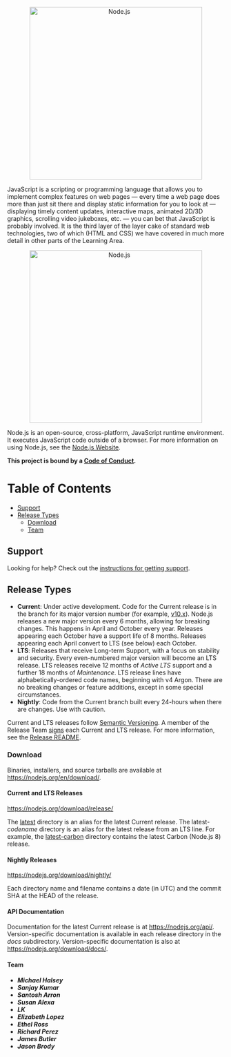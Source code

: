 <!--lint disable no-literal-urls-->
<p align="center">
  <a href="https://www.youtube.com/watch?v=ikec4ZPwxn8&list=PLbTfovbvZ4fHhez8tedXeE4pTgq-C5dLT">
    <img
      alt="Node.js"
      src="https://upload.wikimedia.org/wikipedia/commons/9/99/Unofficial_JavaScript_logo_2.svg"
      width="400"
    />
  </a>
</p>
JavaScript is a scripting or programming language that allows you to implement complex features on web pages — every time a web page does more than just sit there and display static information for you to look at — displaying timely content updates, interactive maps, animated 2D/3D graphics, scrolling video jukeboxes, etc. — you can bet that JavaScript is probably involved. It is the third layer of the layer cake of standard web technologies, two of which (HTML and CSS) we have covered in much more detail in other parts of the Learning Area.

<p align="center">
  <a href="https://nodejs.org/">
    <img
      alt="Node.js"
      src="https://nodejs.org/static/images/logo-light.svg"
      width="400"
    />
  </a>
</p>


Node.js is an open-source, cross-platform, JavaScript runtime environment. It
executes JavaScript code outside of a browser. For more information on using
Node.js, see the [Node.js Website](https://nodejs.org/en/).


**This project is bound by a [Code of Conduct](https://www.youtube.com/c/epicprogrammer?sub_confirmation=1).**

# Table of Contents

* [Support](#support)
* [Release Types](#release-types)
  * [Download](#download)
  * [Team](#team)
    

## Support

Looking for help? Check out the
[instructions for getting support](https://nodejs.org/en/docs/guides/getting-started-guide/).

## Release Types

* **Current**: Under active development. Code for the Current release is in the
  branch for its major version number (for example,
  [v10.x](https://github.com/nodejs/node/tree/v10.x)). Node.js releases a new
  major version every 6 months, allowing for breaking changes. This happens in
  April and October every year. Releases appearing each October have a support
  life of 8 months. Releases appearing each April convert to LTS (see below)
  each October.
* **LTS**: Releases that receive Long-term Support, with a focus on stability
  and security. Every even-numbered major version will become an LTS release.
  LTS releases receive 12 months of _Active LTS_ support and a further 18 months
  of _Maintenance_. LTS release lines have alphabetically-ordered code names,
  beginning with v4 Argon. There are no breaking changes or feature additions,
  except in some special circumstances.
* **Nightly**: Code from the Current branch built every 24-hours when there are
  changes. Use with caution.

Current and LTS releases follow [Semantic Versioning](https://semver.org). A
member of the Release Team [signs](#release-keys) each Current and LTS release.
For more information, see the
[Release README](https://github.com/nodejs/Release#readme).

### Download

Binaries, installers, and source tarballs are available at
<https://nodejs.org/en/download/>.

#### Current and LTS Releases
<https://nodejs.org/download/release/>

The [latest](https://nodejs.org/download/release/latest/) directory is an
alias for the latest Current release. The latest-_codename_ directory is an
alias for the latest release from an LTS line. For example, the
[latest-carbon](https://nodejs.org/download/release/latest-carbon/) directory
contains the latest Carbon (Node.js 8) release.

#### Nightly Releases
<https://nodejs.org/download/nightly/>

Each directory name and filename contains a date (in UTC) and the commit
SHA at the HEAD of the release.

#### API Documentation

Documentation for the latest Current release is at <https://nodejs.org/api/>.
Version-specific documentation is available in each release directory in the
_docs_ subdirectory. Version-specific documentation is also at
<https://nodejs.org/download/docs/>.

#### Team


* ***Michael Halsey***
* ***Sanjay Kumar***
* ***Santosh Arron***
* ***Susan Alexa***
* ***LK***
* ***Elizabeth Lopez***
* ***Ethel Ross***
* ***Richard Perez***
* ***James Butler***
* ***Jason Brody***
